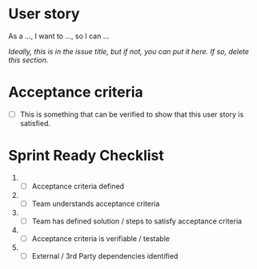 # User story
As a ..., I want to ..., so I can ...

*Ideally, this is in the issue title, but if not, you can put it here. If so, delete this section.*

# Acceptance criteria

- [ ] This is something that can be verified to show that this user story is satisfied.

# Sprint Ready Checklist 
1. - [ ] Acceptance criteria defined 
2. - [ ] Team understands acceptance criteria 
3. - [ ] Team has defined solution / steps to satisfy acceptance criteria 
4. - [ ] Acceptance criteria is verifiable / testable 
5. - [ ] External / 3rd Party dependencies identified 
